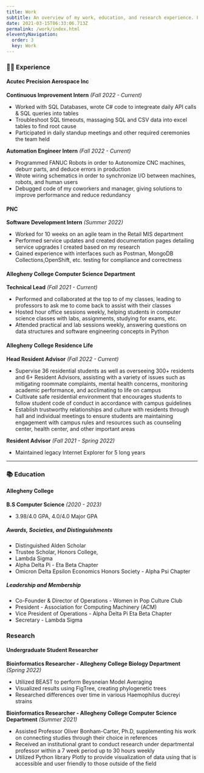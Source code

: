 ```yaml
---
title: Work
subtitle: An overview of my work, education, and research experience. Further information can be found on my [resume](Resume_Katherine_Burgess.pdf)
date: 2021-03-15T06:33:06.713Z
permalink: /work/index.html
eleventyNavigation:
  order: 3
  key: Work
---
```

### 👩‍💻 Experience

#### Acutec Precision Aerospace Inc

**Continuous Improvement Intern** *(Fall 2022 - Current)*

* Worked with SQL Databases, wrote C# code to integreate daily API calls & SQL queries into tables
* Troubleshoot SQL timeouts, massaging SQL and CSV data into excel tables to find root cause
* Participated in daily standup meetings and other required ceremonies the team held

**Automation Engineer Intern** *(Fall 2022 - Current)*

* Programmed FANUC Robots in order to Autonomize CNC machines, deburr parts, and deduce errors in production
* Wrote wiring schematics in order to synchronize I/O between machines, robots, and human users
* Debugged code of my coworkers and manager, giving solutions to improve performance and reduce redundancy

#### PNC

**Software Development Intern** *(Summer 2022)*

* Worked for 10 weeks on an agile team in the Retail MIS department
* Performed service updates and created documentation pages detailing service upgrades I created based on my research
* Gained experience with interfaces such as Postman, MongoDB Collections,OpenShift, etc. testing for compliance and correctness

#### Allegheny College Computer Science Department

**Technical Lead** *(Fall 2021 - Current)*

* Performed and collaborated at the  top to of my classes, leading to professors to ask me to come back to assist with their classes
* Hosted hour office sessions weekly, helping students in computer science classes with labs, assignments, studying for exams, etc.
* Attended practical and lab sessions weekly, answering questions on data structures and software engineering concepts in Python

#### Allegheny College Residence Life

**Head Resident Advisor** *(Fall 2022 - Current)*

* Supervise 36 residential students as well as overseeing 300+ residents and 6+ Resident Advisors, assisting with a variety of issues such as mitigating roommate complaints, mental health concerns, monitoring academic performance, and acclimating to life on campus
* Cultivate safe residential environment that encourages students to follow student code of conduct in accordance with campus guidelines
* Establish trustworthy relationships and culture with residents through hall and individual meetings to ensure students are maintaining engagement with campus rules and resources such as counseling center, health center, and other important areas

**Resident Advisor** *(Fall 2021 - Spring 2022)*

* Maintained legacy Internet Explorer for 5 long years

- - -

### 📚 Education

#### Allegheny College

**B.S Computer Science** *(2020 - 2023)*

* 3.98/4.0 GPA, 4.0/4.0 Major GPA

##### Awards, Societies, and Distinguishments

* Distinguished Alden Scholar
* Trustee Scholar, Honors College,
* Lambda Sigma
* Alpha Delta Pi - Eta Beta Chapter
* Omicron Delta Epsilon Economics Honors Society - Alpha Psi Chapter

##### Leadership and Membership

* Co-Founder & Director of Operations - Women in Pop Culture Club
* President - Association for Computing Machinery (ACM)
* Vice President of Operations - Alpha Delta Pi Eta Beta Chapter
* Secretary - Lambda Sigma

### Research

#### Undergraduate Student Researcher

**Bioinformatics Researcher - Allegheny College Biology Department** *(Spring 2022)*

* Utilized BEAST to perform Beysneian Model Averaging
* Visualized results using FigTree, creating phylogenetic trees
* Researched differences over time in various Haemophilus ducreyi strains

**Bioinformatics Researcher - Allegheny College Computer Science Department** *(Summer 2021)*

* Assisted  Professor Oliver Bonham-Carter, Ph.D,  supplementing his work on connecting studies through their choice in references
* Received an institutional grant to conduct research under departmental professor within a 7 week period up to 30 hours weekly
* Utilized Python library Plotly to provide visualization of data using that is accessible and user friendly to those outside of the field
